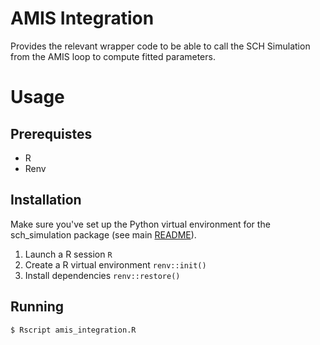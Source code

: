AMIS Integration
================

Provides the relevant wrapper code to be able to call the SCH Simulation from 
the AMIS loop to compute fitted parameters. 

# Usage

## Prerequistes

 * R
 * Renv 

## Installation

Make sure you've set up the Python virtual environment for the
sch_simulation package (see main [README](../../README.md)).

1. Launch a R session `R`
2. Create a R virtual environment `renv::init()`
3. Install dependencies `renv::restore()`

## Running

```bash
$ Rscript amis_integration.R
```